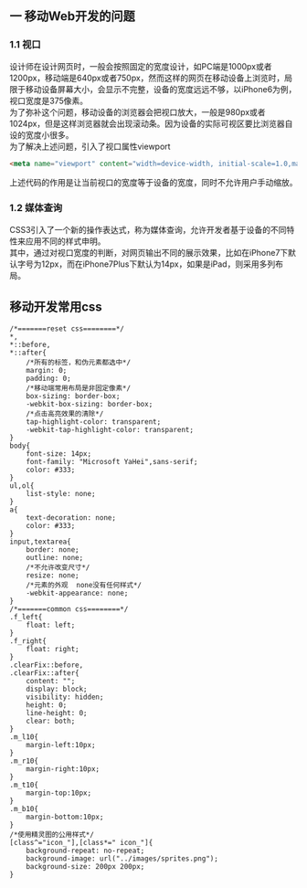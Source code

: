 ## 一 移动Web开发的问题
### 1.1 视口
设计师在设计网页时，一般会按照固定的宽度设计，如PC端是1000px或者1200px，移动端是640px或者750px，然而这样的网页在移动设备上浏览时，局限于移动设备屏幕大小，会显示不完整，设备的宽度远远不够，以iPhone6为例，视口宽度是375像素。  
为了弥补这个问题，移动设备的浏览器会把视口放大，一般是980px或者1024px，但是这样浏览器就会出现滚动条。因为设备的实际可视区要比浏览器自设的宽度小很多。  
为了解决上述问题，引入了视口属性viewport
```html
<meta name="viewport" content="width=device-width, initial-scale=1.0,maximum-scale=1.0,user-scaleable=0">
```
上述代码的作用是让当前视口的宽度等于设备的宽度，同时不允许用户手动缩放。
### 1.2 媒体查询
CSS3引入了一个新的操作表达式，称为媒体查询，允许开发者基于设备的不同特性来应用不同的样式申明。  
其中，通过对视口宽度的判断，对网页输出不同的展示效果，比如在iPhone7下默认字号为12px，而在iPhone7Plus下默认为14px，如果是iPad，则采用多列布局。


## 移动开发常用css
```
/*=======reset css========*/
*,
*::before,
*::after{
    /*所有的标签，和伪元素都选中*/
    margin: 0;
    padding: 0;
    /*移动端常用布局是非固定像素*/
    box-sizing: border-box;
    -webkit-box-sizing: border-box;
    /*点击高亮效果的清除*/
    tap-highlight-color: transparent;
    -webkit-tap-highlight-color: transparent;
}
body{
    font-size: 14px;
    font-family: "Microsoft YaHei",sans-serif;
    color: #333;
}
ul,ol{
    list-style: none;
}
a{
    text-decoration: none;
    color: #333;
}
input,textarea{
    border: none;
    outline: none;
    /*不允许改变尺寸*/
    resize: none;
    /*元素的外观  none没有任何样式*/
    -webkit-appearance: none;
}
/*=======common css========*/
.f_left{
    float: left;
}
.f_right{
    float: right;
}
.clearFix::before,
.clearFix::after{
    content: "";
    display: block;
    visibility: hidden;
    height: 0;
    line-height: 0;
    clear: both;
}
.m_l10{
    margin-left:10px;
}
.m_r10{
    margin-right:10px;
}
.m_t10{
    margin-top:10px;
}
.m_b10{
    margin-bottom:10px;
}
/*使用精灵图的公用样式*/
[class^="icon_"],[class*=" icon_"]{
    background-repeat: no-repeat;
    background-image: url("../images/sprites.png");
    background-size: 200px 200px;
}
```